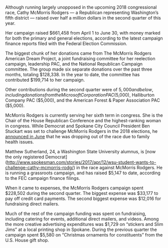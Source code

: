 Although running largely unopposed in the upcoming 2018 congressional race, Cathy McMorris Rodgers — a Republican representing Washington’s fifth district — raised over half a million dollars in the second quarter of this year.

Her campaign raised $661,458 from April 1 to June 30, with money marked for both the primary and general elections, according to the latest campaign finance reports filed with the Federal Election Commission.

The biggest chunk of her donations came from The McMorris Rodgers American Dream Project, a joint fundraising committee for her reelection campaign, leadership PAC, and the National Republican Campaign committee. The group made six separate donations over the past three months, totaling $128,338. In the year to date, the committee has contributed $199,714 to her campaign. 

Other contributions during the second quarter were of $5,000 and below, including donations from the Microsoft Corporation PAC ($5,000), Halliburton Company PAC ($5,000), and the American Forest & Paper Association PAC ($5,000). 

McMorris Rodgers is currently serving her sixth term in congress. She is the Chair of the House Republican Conference and the highest-ranking woman in congress. While Democrat and Spokane City Council President Ben Stuckart was set to challenge McMorris Rodgers in the 2018 elections, he [announced in June](http://www.spokesman.com/stories/2017/jun/06/stuckart-drops-out-of-congressional-race-citing-fa/) that he was dropping out of the race due to family health issues. 

Matthew Sutherland, 24, a Washington State University alumnus, is [now the only registered Democrat] (http://www.spokesman.com/stories/2017/apr/12/wsu-student-wants-to-challenge-cathy-mcmorris-rodg/) in the race against McMorris Rodgers. He is running a grassroots campaign, and has raised $5,147 to date, according to the FEC campaign finance filings. 

When it came to expenses, the McMorris Rodgers campaign spent $228,502 during the second quarter. The biggest expense was $33,177 to pay off credit card payments. The second biggest expense was $12,016 for fundraising direct mailers.

Much of the rest of the campaign funding was spent on fundraising, including catering for events, additional direct mailers, and videos. Among the more creative advertising expenditures was $1,729 on “stickers and Slim Jims” at a local printing shop in Spokane. During the previous quarter the campaign spent $5,580 on “Christmas ornaments for constituents” from the U.S. House gift shop. 
